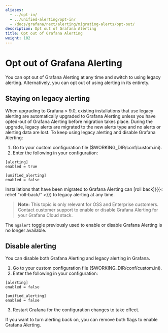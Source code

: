```yaml
---
aliases:
  - ../opt-in/
  - ../unified-alerting/opt-in/
  - /docs/grafana/next/alerting/migrating-alerts/opt-out/
description: Opt out of Grafana Alerting
title: Opt out of Grafana Alerting
weight: 102
---
```


# Opt out of Grafana Alerting

You can opt out of Grafana Alerting at any time and switch to using legacy alerting. Alternatively, you can opt out of using alerting in its entirety.

## Staying on legacy alerting

When upgrading to Grafana > 9.0, existing installations that use legacy alerting are automatically upgraded to Grafana Alerting unless you have opted-out of Grafana Alerting before migration takes place. During the upgrade, legacy alerts are migrated to the new alerts type and no alerts or alerting data are lost. To keep using legacy alerting and disable Grafana Alerting:

1. Go to your custom configuration file ($WORKING_DIR/conf/custom.ini).
2. Enter the following in your configuration:

```
[alerting]
enabled = true

[unified_alerting]
enabled = false
```

Installations that have been migrated to Grafana Alerting can [roll back]({{< relref "roll-back/" >}}) to legacy alerting at any time.

> **Note:** This topic is only relevant for OSS and Enterprise customers. Contact customer support to enable or disable Grafana Alerting for your Grafana Cloud stack.

The `ngalert` toggle previously used to enable or disable Grafana Alerting is no longer available.

## Disable alerting

You can disable both Grafana Alerting and legacy alerting in Grafana.

1. Go to your custom configuration file ($WORKING_DIR/conf/custom.ini).
2. Enter the following in your configuration:

```
[alerting]
enabled = false

[unified_alerting]
enabled = false
```

3. Restart Grafana for the configuration changes to take effect.

If you want to turn alerting back on, you can remove both flags to enable Grafana Alerting.
